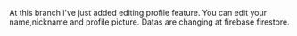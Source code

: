 At this branch i've just added editing profile feature.
You can edit your name,nickname and profile picture. Datas are changing at firebase firestore.

